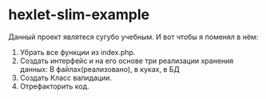 # hexlet-slim-example
Данный проект являтеся сугубо учебным. И вот чтобы я поменял в нём:
1. Убрать все функции из index.php.
2. Создать интерфейс и на его основе три реализации хранения данных: В файлах(реализовано), в куках, в БД
3. Создать Класс валидации.
4. Отрефакторить код.
